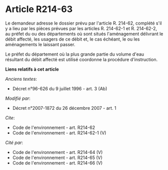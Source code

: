 # Article R214-63

Le demandeur adresse le dossier prévu par l'article R. 214-62, complété s'il y a lieu par les pièces prévues par les articles
R. 214-62-1 et R. 214-62-2, au préfet du ou des départements où sont situés l'aménagement délivrant le débit affecté, les
usagers de ce débit et, le cas échéant, le ou les aménagements le laissant passer.

Le préfet du département où la plus grande partie du volume d'eau résultant du débit affecté est utilisé coordonne la
procédure d'instruction.

**Liens relatifs à cet article**

_Anciens textes_:

  - Décret n°96-626 du 9 juillet 1996 - art. 3 (Ab)

_Modifié par_:

  - Décret n°2007-1872 du 26 décembre 2007 - art. 1

_Cite_:

  - Code de l'environnement - art. R214-62
  - Code de l'environnement - art. R214-62-1 (V)

_Cité par_:

  - Code de l'environnement - art. R214-64 (V)
  - Code de l'environnement - art. R214-65 (V)
  - Code de l'environnement - art. R214-66 (V)
